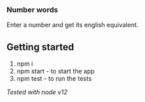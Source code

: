 ### Number words
Enter a number and get its english equivalent.

## Getting started
1. npm i 
2. npm start - to start the app
3. npm test - to run the tests

*Tested with node v12*
